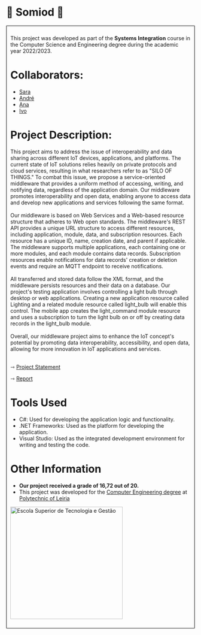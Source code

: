 <h1>🔗 Somiod 🔗</h1>

<div style="border: 1px solid black; padding: 10px;">
<p>This project was developed as part of the <strong>Systems Integration</strong> course in the Computer Science and Engineering degree during the academic year 2022/2023.
<h1>Collaborators:</h1>
<ul>
<li><a href="https://github.com/sfilipa">Sara</a></li>
<li><a href="https://github.com/andrepintoo">André</a></li>
<li><a href="https://github.com/Yunikyon">Ana</a></li>
<li><a href="https://github.com/ivoafonsobispo">Ivo</a></li>
</ul>
<h1>Project Description:</h1>
This project aims to address the issue of interoperability and data sharing across different IoT devices, applications, and platforms. The current state of IoT solutions relies heavily on private protocols and cloud services, resulting in what researchers refer to as "SILO OF THINGS." To combat this issue, we propose a service-oriented middleware that provides a uniform method of accessing, writing, and notifying data, regardless of the application domain. Our middleware promotes interoperability and open data, enabling anyone to access data and develop new applications and services following the same format.
<br><br>
Our middleware is based on Web Services and a Web-based resource structure that adheres to Web open standards. The middleware's REST API provides a unique URL structure to access different resources, including application, module, data, and subscription resources. Each resource has a unique ID, name, creation date, and parent if applicable. The middleware supports multiple applications, each containing one or more modules, and each module contains data records. Subscription resources enable notifications for data records' creation or deletion events and require an MQTT endpoint to receive notifications.
<br><br>
All transferred and stored data follow the XML format, and the middleware persists resources and their data on a database. Our project's testing application involves controlling a light bulb through desktop or web applications. Creating a new application resource called Lighting and a related module resource called light_bulb will enable this control. The mobile app creates the light_command module resource and uses a subscription to turn the light bulb on or off by creating data records in the light_bulb module.
<br><br>
Overall, our middleware project aims to enhance the IoT concept's potential by promoting data interoperability, accessibility, and open data, allowing for more innovation in IoT applications and services.
<br><br>
<p>&#8702; <a href="https://github.com/sfilipa/somiod-is-ipleiria/blob/main/Projecto_Enunciado_2022-2023_Final.pdf">Project Statement</a></p>
<p>&#8702; <a href="https://github.com/sfilipa/somiod-is-ipleiria/blob/main/IS_Project_ReportTemplate_2022-2023.pdf">Report</a></p>
<h1>Tools Used</h1>
<ul>
<li>C#: Used for developing the application logic and functionality.</li>
<li>.NET Frameworks: Used as the platform for developing the application.</li>
<li>Visual Studio: Used as the integrated development environment for writing and testing the code.</li>
</ul>

<h1>Other Information</h1>
<ul>
  <li><strong>Our project received a grade of 16,72 out of 20.</strong></li>
  <li>This project was developed for the <a href="https://www.ipleiria.pt/curso/licenciatura-em-engenharia-informatica/" rel="nofollow">Computer Engineering degree</a> at <a href="https://www.ipleiria.pt" rel="nofollow">Polytechnic of Leiria</a></li>
</ul>
<p><a href="https://www.ipleiria.pt/estg/" rel="nofollow"><img src="https://camo.githubusercontent.com/f11c2f47a7221ed3eb4c80f84fe7c67414e23377aff6c6af3182c88624fbbbea/68747470733a2f2f7777772e69706c65697269612e70742f6e6f726d617367726166696361732f77702d636f6e74656e742f75706c6f6164732f73697465732f38302f323031372f30392f657374675f682d30312e6a7067" width="300" alt="Escola Superior de Tecnologia e Gestão" title="Escola Superior de Tecnologia e Gestão" data-canonical-src="https://www.ipleiria.pt/normasgraficas/wp-content/uploads/sites/80/2017/09/estg_h-01.jpg" style="max-width: 100%;"></a></p>
</div>
